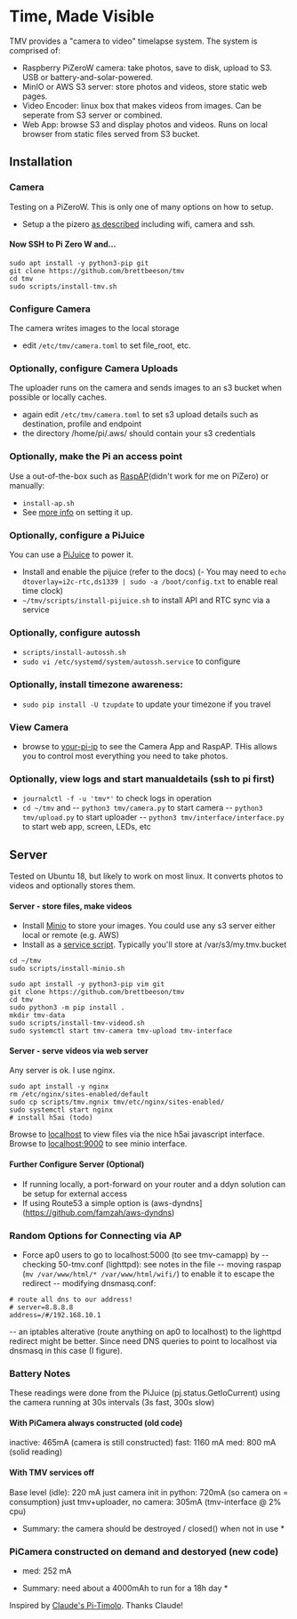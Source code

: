 # Time, Made Visible

TMV provides a "camera to video" timelapse system. The system is comprised of:
- Raspberry PiZeroW camera: take photos, save to disk, upload to S3. USB or battery-and-solar-powered.
- MinIO or AWS S3 server: store photos and videos, store static web pages. 
- Video Encoder: linux box that makes videos from images. Can be seperate from S3 server or combined.
- Web App: browse S3 and display photos and videos. Runs on local browser from static files served from S3 bucket.

## Installation 
### Camera
Testing on a PiZeroW. This is only one of many options on how to setup.
- Setup a the pizero [as described](https://brettbeeson.com.au/raspberry-pi-setup-zerow/) including wifi, camera and ssh.

#### Now SSH to Pi Zero W and...
```
sudo apt install -y python3-pip git
git clone https://github.com/brettbeeson/tmv
cd tmv
sudo scripts/install-tmv.sh

```
### Configure Camera
The camera writes images to the local storage
- edit `/etc/tmv/camera.toml` to set file_root, etc.

### Optionally, configure Camera Uploads
The uploader runs on the camera and sends images to an s3 bucket when possible or locally caches.
- again edit `/etc/tmv/camera.toml` to set s3 upload details such as destination, profile and endpoint
- the directory /home/pi/.aws/ should contain your s3 credentials

### Optionally, make the Pi an access point
Use a out-of-the-box such as [RaspAP](https://github.com/billz/raspap-webgui)(didn't work for me on PiZero) or manually:
- `install-ap.sh` 
- See [more info](http://brettbeeson.com.au/pizerow-ap-wifi-client/) on setting it up.

### Optionally, configure a PiJuice
You can use a [PiJuice](https://github.com/PiSupply/PiJuice) to power it. 
- Install and enable the pijuice (refer to the docs)
(- You may need to `echo dtoverlay=i2c-rtc,ds1339 | sudo -a /boot/config.txt` to enable real time clock)
- `~/tmv/scripts/install-pijuice.sh` to install API and RTC sync via a service

### Optionally, configure autossh
- `scripts/install-autossh.sh`
- `sudo vi /etc/systemd/system/autossh.service` to configure

### Optionally, install timezone awareness:
- `sudo pip install -U tzupdate` to update your timezone if you travel

### View Camera
- browse to [your-pi-ip](http://raspberrypi.local) to see the Camera App and RaspAP. THis allows you to control most everything you need to take photos.

### Optionally, view logs and start manualdetails (ssh to pi first)
- `journalctl -f -u 'tmv*'` to check logs in operation
- `cd ~/tmv` and
-- `python3 tmv/camera.py` to start camera
-- `python3 tmv/upload.py` to start uploader
-- `python3 tmv/interface/interface.py` to start web app, screen, LEDs, etc

## Server
Tested on Ubuntu 18, but likely to work on most linux. It converts photos to videos and optionally stores them.

#### Server - store files, make videos
- Install [Minio](https://minio.io) to store your images. You could use any s3 server either local or remote (e.g. AWS)
- Install as a [service script](https://github.com/minio/minio-service/tree/master/linux-systemd). Typically you'll store at /var/s3/my.tmv.bucket
```
cd ~/tmv
sudo scripts/install-minio.sh
```

```
sudo apt install -y python3-pip vim git 
git clone https://github.com/brettbeeson/tmv
cd tmv
sudo python3 -m pip install .
mkdir tmv-data
sudo scripts/install-tmv-videod.sh                 
sudo systemctl start tmv-camera tmv-upload tmv-interface

```

#### Server - serve videos via web server
Any server is ok. I use nginx.
```
sudo apt install -y nginx
rm /etc/nginx/sites-enabled/default
sudo cp scripts/tmv.ngnix tmv/etc/nginx/sites-enabled/
sudo systemctl start nginx
# install h5ai (todo)
```
Browse to [localhost](http://localhost) to view files via the nice h5ai javascript interface. Browse to [localhost:9000](http://localhost:9000) to see minio interface.

#### Further Configure Server (Optional)
- If running locally, a port-forward on your router and a ddyn solution can be setup for external access
- If using Route53 a simple option is (aws-dyndns](https://github.com/famzah/aws-dyndns)


### Random Options for Connecting via AP
- Force ap0 users to go to localhost:5000 (to see tmv-camapp) by 
-- checking 50-tmv.conf (lighttpd): see notes in the file
-- moving raspap (`mv /var/www/html/* /var/www/html/wifi/`) to enable it to escape the redirect
-- modifying dnsmasq.conf:
```
# route all dns to our address!
# server=8.8.8.8 
address=/#/192.168.10.1
```
-- an iptables alterative (route anything on ap0 to localhost) to the lighttpd redirect might be better. Since need DNS queries to point to localhost via dnsmasq in this case (I figure).

### Battery Notes
These readings were done from the PiJuice (pj.status.GetIoCurrent) using the camera running at 30s intervals (3s fast, 300s slow)

#### With PiCamera always constructed (old code)
inactive: 465mA (camera is still constructed)
fast: 1160 mA
med: 800 mA (solid reading)

#### With TMV services off
Base level (idle): 220 mA
just camera init in python: 720mA  (so camera on = consumption)
just tmv+uploader, no camera: 305mA (tmv-interface @ 2% cpu)
* Summary: the camera should be destroyed / closed() when not in use *

### PiCamera constructed on demand and destoryed (new code)
- med: 252 mA 
* Summary: need about a 4000mAh to run for a 18h day *

Inspired by [Claude's Pi-Timolo](https://github.com/pageauc/pi-timolo/). Thanks Claude!
